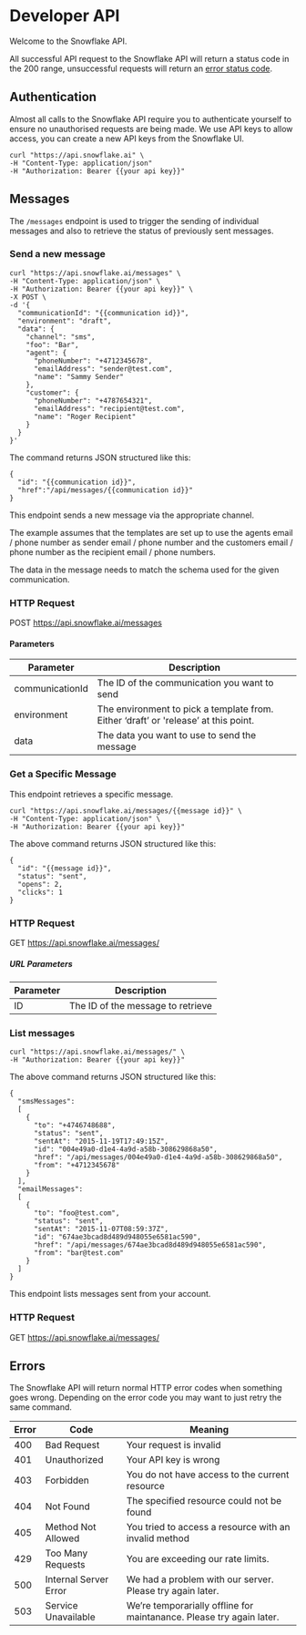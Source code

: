 Developer API
================

Welcome to the Snowflake API.

All successful API request to the Snowflake API will return a status code in the 200 range, unsuccessful requests will return an [error status code](#developer-api-errors).

Authentication
--------------

Almost all calls to the Snowflake API require you to authenticate yourself to ensure no unauthorised requests are being made. We use API keys to allow access, you can create a new API keys from the Snowflake UI.
```
curl "https://api.snowflake.ai" \
-H "Content-Type: application/json"
-H "Authorization: Bearer {{your api key}}"
```

Messages
--------

The `/messages` endpoint is used to trigger the sending of individual messages and also to retrieve the status of previously sent messages.

### Send a new message


```
curl "https://api.snowflake.ai/messages" \
-H "Content-Type: application/json" \
-H "Authorization: Bearer {{your api key}}" \
-X POST \
-d '{
  "communicationId": "{{communication id}}",
  "environment": "draft",
  "data": {
    "channel": "sms",
    "foo": "Bar",
    "agent": {
      "phoneNumber": "+4712345678",
      "emailAddress": "sender@test.com",
      "name": "Sammy Sender"
    },
    "customer": {
      "phoneNumber": "+4787654321",
      "emailAddress": "recipient@test.com",
      "name": "Roger Recipient"
    }
  }
}'
```
The command returns JSON structured like this:

```
{
  "id": "{{communication id}}",
  "href":"/api/messages/{{communication id}}"
}
```

This endpoint sends a new message via the appropriate channel.

The example assumes that the templates are set up to use the agents email / phone number as sender email / phone number and the customers email / phone number as the recipient email / phone numbers.

The data in the message needs to match the schema used for the given communication.

### HTTP Request

POST https://api.snowflake.ai/messages

#### Parameters

Parameter | Description
----------|------------
communicationId | The ID of the communication you want to send
environment | The environment to pick a template from. Either ‘draft’ or 'release’ at this point.
data | The data you want to use to send the message

### Get a Specific Message

This endpoint retrieves a specific message.

```
curl "https://api.snowflake.ai/messages/{{message id}}" \
-H "Content-Type: application/json" \
-H "Authorization: Bearer {{your api key}}"
```
The above command returns JSON structured like this:

```
{
  "id": "{{message id}}",
  "status": "sent",
  "opens": 2,
  "clicks": 1
}
```


### HTTP Request

GET https://api.snowflake.ai/messages/<ID>

##### URL Parameters

Parameter | Description
----------|------------
ID | The ID of the message to retrieve

### List messages

```
curl "https://api.snowflake.ai/messages/" \
-H "Authorization: Bearer {{your api key}}"
```

The above command returns JSON structured like this:

```
{
  "smsMessages":
  [
    {
      "to": "+4746748688",
      "status": "sent",
      "sentAt": "2015-11-19T17:49:15Z",
      "id": "004e49a0-d1e4-4a9d-a58b-308629868a50",
      "href": "/api/messages/004e49a0-d1e4-4a9d-a58b-308629868a50",
      "from": "+4712345678"
    }
  ],
  "emailMessages":
  [
    {
      "to": "foo@test.com",
      "status": "sent",
      "sentAt": "2015-11-07T08:59:37Z",
      "id": "674ae3bcad8d489d948055e6581ac590",
      "href": "/api/messages/674ae3bcad8d489d948055e6581ac590",
      "from": "bar@test.com"
    }
  ]
}
```

This endpoint lists messages sent from your account.

### HTTP Request

GET https://api.snowflake.ai/messages/






Errors
------

The Snowflake API will return normal HTTP error codes when something goes wrong. Depending on the error code you may want to just retry the same command.

Error|Code|Meaning
-----|----|-------
400 | Bad Request | Your request is invalid
401 | Unauthorized | Your API key is wrong
403 | Forbidden | You do not have access to the current resource
404 | Not Found | The specified resource could not be found
405 | Method Not Allowed | You tried to access a resource with an invalid method
429 | Too Many Requests | You are exceeding our rate limits.
500 | Internal Server Error | We had a problem with our server. Please try again later.
503 | Service Unavailable | We’re temporarially offline for maintanance. Please try again later.
